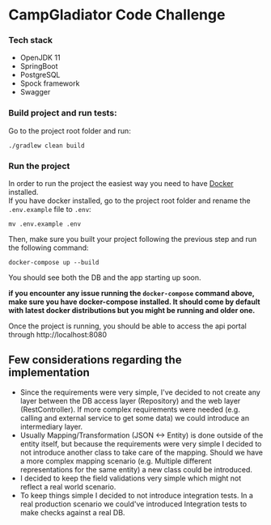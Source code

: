 # CampGladiator Code Challenge

### Tech stack
* OpenJDK 11
* SpringBoot
* PostgreSQL
* Spock framework
* Swagger

### Build project and run tests:
Go to the project root folder and run:
```shell
./gradlew clean build
```

### Run the project
In order to run the project the easiest way you need to have [Docker](https://docs.docker.com/get-docker/) installed. <br> 
If you have docker installed, go to the project root folder and rename the `.env.example` file to `.env`:
```shell
mv .env.example .env
```
Then, make sure you built your project following the previous step and run the following command:
```shell
docker-compose up --build
```

You should see both the DB and the app starting up soon.

**if you encounter any issue running the `docker-compose` command above, make sure you have docker-compose installed. It should come by default with latest docker distributions but you might be running and older one.**

Once the project is running, you should be able to access the api portal through http://localhost:8080

## Few considerations regarding the implementation
* Since the requirements were very simple, I've decided to not create any layer between the DB access layer (Repository) and the web layer (RestController). If more complex requirements
were needed (e.g. calling and external service to get some data) we could introduce an intermediary layer. 
* Usually Mapping/Transformation (JSON <-> Entity) is done outside of the entity itself, but because the requirements were very simple I decided to not introduce another class to take care of the mapping. 
Should we have a more complex mapping scenario (e.g. Multiple different representations for the same entity) a new class could be introduced.
* I decided to keep the field validations very simple which might not reflect a real world scenario.
* To keep things simple I decided to not introduce integration tests. In a real production scenario we could've introduced Integration tests 
to make checks against a real DB.
